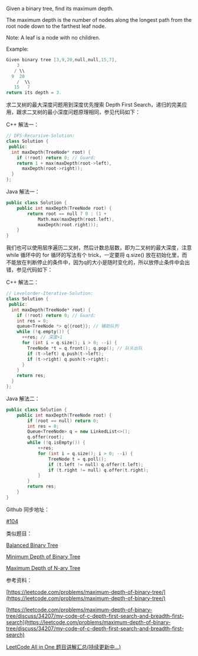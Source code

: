 Given a binary tree, find its maximum depth.

The maximum depth is the number of nodes along the longest path from the root node down to the farthest leaf node.

Note: A leaf is a node with no children.

Example:

```cpp
Given binary tree [3,9,20,null,null,15,7],
    3
   / \\
  9  20
    /  \\
   15   7
return its depth = 3.
```

求二叉树的最大深度问题用到深度优先搜索 Depth First Search，递归的完美应用，跟求二叉树的最小深度问题原理相同，参见代码如下：

C++ 解法一：

```cpp
// DFS-Recursive-Solution:
class Solution {
 public:
  int maxDepth(TreeNode* root) {
    if (!root) return 0; // Guard:
    return 1 + max(maxDepth(root->left),
      maxDepth(root->right));
  }
};
```

Java 解法一：

```cpp
public class Solution {
    public int maxDepth(TreeNode root) {
        return root == null ? 0 : (1 +
            Math.max(maxDepth(root.left),
            maxDepth(root.right)));
    }
}
```

我们也可以使用层序遍历二叉树，然后计数总层数，即为二叉树的最大深度，注意 while 循环中的 for 循环的写法有个 trick，一定要将 q.size() 放在初始化里，而不能放在判断停止的条件中，因为q的大小是随时变化的，所以放停止条件中会出错，参见代码如下：

C++ 解法二：

```cpp
// Levelorder-Iterative-Solution:
class Solution {
 public:
  int maxDepth(TreeNode* root) {
    if (!root) return 0; // Guard:
    int res = 0;
    queue<TreeNode *> q{{root}}; // 辅助队列
    while (!q.empty()) {
      ++res; // 深度+1
      for (int i = q.size(); i > 0; --i) {
        TreeNode *t = q.front(); q.pop(); // 队头出队
        if (t->left) q.push(t->left);
        if (t->right) q.push(t->right);
      }
    }
    return res;
  }
};
```

Java 解法二：

```cpp
public class Solution {
    public int maxDepth(TreeNode root) {
        if (root == null) return 0;
        int res = 0;
        Queue<TreeNode> q = new LinkedList<>();
        q.offer(root);
        while (!q.isEmpty()) {
            ++res;
            for (int i = q.size(); i > 0; --i) {
                TreeNode t = q.poll();
                if (t.left != null) q.offer(t.left);
                if (t.right != null) q.offer(t.right);
            }
        }
        return res;
    }
}
```

Github 同步地址：

[#104](https://github.com/grandyang/leetcode/issues/104)

类似题目：

[Balanced Binary Tree](http://www.cnblogs.com/grandyang/p/4045660.html)

[Minimum Depth of Binary Tree](http://www.cnblogs.com/grandyang/p/4042168.html)

[Maximum Depth of N-ary Tree](https://www.cnblogs.com/grandyang/p/9873496.html)

参考资料：

[https://leetcode.com/problems/maximum-depth-of-binary-tree/](https://leetcode.com/problems/maximum-depth-of-binary-tree/)

[https://leetcode.com/problems/maximum-depth-of-binary-tree/discuss/34207/my-code-of-c-depth-first-search-and-breadth-first-search](https://leetcode.com/problems/maximum-depth-of-binary-tree/discuss/34207/my-code-of-c-depth-first-search-and-breadth-first-search)

[LeetCode All in One 题目讲解汇总(持续更新中...)](http://www.cnblogs.com/grandyang/p/4606334.html)